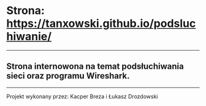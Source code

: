# Strona: https://tanxowski.github.io/podsluchiwanie/  
---
## Strona internowona na temat podsłuchiwania sieci oraz programu Wireshark.
---
Projekt wykonany przez: Kacper Breza i Łukasz Drozdowski 
